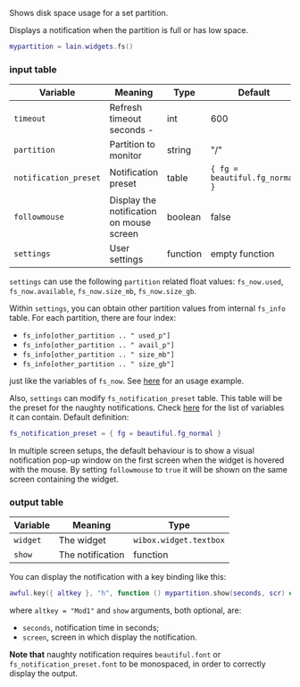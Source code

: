 Shows disk space usage for a set partition.

Displays a notification when the partition is full or has low space.

```lua
mypartition = lain.widgets.fs()
```

### input table

Variable | Meaning | Type | Default
--- | --- | --- | ---
`timeout` | Refresh timeout seconds -| int | 600
`partition` | Partition to monitor | string | "/"
`notification_preset` | Notification preset | table | `{ fg = beautiful.fg_normal }`
`followmouse` | Display the notification on mouse screen | boolean | false
`settings` | User settings | function | empty function

`settings` can use the following `partition` related float values: `fs_now.used`, `fs_now.available`, `fs_now.size_mb`, `fs_now.size_gb`.

Within `settings`, you can obtain other partition values from internal `fs_info` table. For each partition, there are four index:

*  `fs_info[other_partition .. " used_p"]`
*  `fs_info[other_partition .. " avail_p"]`
*  `fs_info[other_partition .. " size_mb"]`
*  `fs_info[other_partition .. " size_gb"]`

just like the variables of `fs_now`. See [here](https://github.com/copycat-killer/lain/issues/103) for an usage example.

Also, `settings` can modify `fs_notification_preset` table. This table will be the preset for the naughty notifications. Check [here](http://awesome.naquadah.org/doc/api/modules/naughty.html#notify) for the list of variables it can contain. Default definition:

```lua
fs_notification_preset = { fg = beautiful.fg_normal }
```

In multiple screen setups, the default behaviour is to show a visual notification pop-up window on the first screen when the widget is hovered with the mouse. By setting `followmouse` to `true` it will be shown on the same screen containing the widget.

### output table

Variable | Meaning | Type
--- | --- | ---
`widget` | The widget | `wibox.widget.textbox`
`show` | The notification | function

You can display the notification with a key binding like this:

```lua
awful.key({ altkey }, "h", function () mypartition.show(seconds, scr) end),
```

where ``altkey = "Mod1"`` and ``show`` arguments, both optional, are:

* `seconds`, notification time in seconds;
* `screen`, screen in which display the notification.

**Note that** naughty notification requires `beautiful.font` or `fs_notification_preset.font` to be monospaced, in order to correctly display the output.